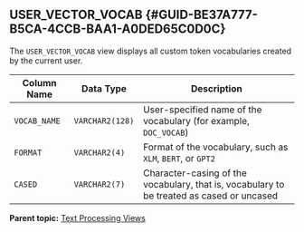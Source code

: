 ## USER_VECTOR_VOCAB {#GUID-BE37A777-B5CA-4CCB-BAA1-A0DED65C0D0C}

The `USER_VECTOR_VOCAB` view displays all custom token vocabularies created by the current user. 

Column Name | Data Type | Description  
---|---|---  
`VOCAB_NAME` |  `VARCHAR2(128)` |  User-specified name of the vocabulary (for example, `DOC_VOCAB`)   
`FORMAT` |  `VARCHAR2(4)` |  Format of the vocabulary, such as `XLM`, `BERT`, or `GPT2`  
`CASED` |  `VARCHAR2(7)` |  Character-casing of the vocabulary, that is, vocabulary to be treated as cased or uncased  
  
**Parent topic:** [Text Processing Views](text-processing-views.md)
